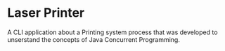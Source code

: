 # Laser Printer
A CLI application about a Printing system process that was developed to unserstand the concepts of Java Concurrent Programming.

